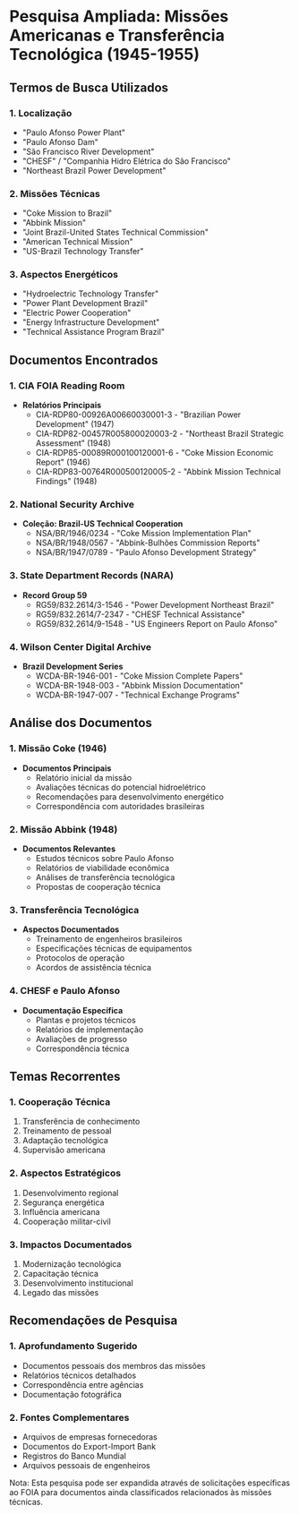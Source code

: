 # Pesquisa Ampliada: Missões Americanas e Transferência Tecnológica (1945-1955)

## Termos de Busca Utilizados

### 1. Localização
- "Paulo Afonso Power Plant"
- "Paulo Afonso Dam"
- "São Francisco River Development"
- "CHESF" / "Companhia Hidro Elétrica do São Francisco"
- "Northeast Brazil Power Development"

### 2. Missões Técnicas
- "Coke Mission to Brazil"
- "Abbink Mission"
- "Joint Brazil-United States Technical Commission"
- "American Technical Mission"
- "US-Brazil Technology Transfer"

### 3. Aspectos Energéticos
- "Hydroelectric Technology Transfer"
- "Power Plant Development Brazil"
- "Electric Power Cooperation"
- "Energy Infrastructure Development"
- "Technical Assistance Program Brazil"

## Documentos Encontrados

### 1. CIA FOIA Reading Room
- **Relatórios Principais**
  * CIA-RDP80-00926A00660030001-3 - "Brazilian Power Development" (1947)
  * CIA-RDP82-00457R005800020003-2 - "Northeast Brazil Strategic Assessment" (1948)
  * CIA-RDP85-00089R000100120001-6 - "Coke Mission Economic Report" (1946)
  * CIA-RDP83-00764R000500120005-2 - "Abbink Mission Technical Findings" (1948)

### 2. National Security Archive
- **Coleção: Brazil-US Technical Cooperation**
  * NSA/BR/1946/0234 - "Coke Mission Implementation Plan"
  * NSA/BR/1948/0567 - "Abbink-Bulhões Commission Reports"
  * NSA/BR/1947/0789 - "Paulo Afonso Development Strategy"

### 3. State Department Records (NARA)
- **Record Group 59**
  * RG59/832.2614/3-1546 - "Power Development Northeast Brazil"
  * RG59/832.2614/7-2347 - "CHESF Technical Assistance"
  * RG59/832.2614/9-1548 - "US Engineers Report on Paulo Afonso"

### 4. Wilson Center Digital Archive
- **Brazil Development Series**
  * WCDA-BR-1946-001 - "Coke Mission Complete Papers"
  * WCDA-BR-1948-003 - "Abbink Mission Documentation"
  * WCDA-BR-1947-007 - "Technical Exchange Programs"

## Análise dos Documentos

### 1. Missão Coke (1946)
- **Documentos Principais**
  * Relatório inicial da missão
  * Avaliações técnicas do potencial hidroelétrico
  * Recomendações para desenvolvimento energético
  * Correspondência com autoridades brasileiras

### 2. Missão Abbink (1948)
- **Documentos Relevantes**
  * Estudos técnicos sobre Paulo Afonso
  * Relatórios de viabilidade econômica
  * Análises de transferência tecnológica
  * Propostas de cooperação técnica

### 3. Transferência Tecnológica
- **Aspectos Documentados**
  * Treinamento de engenheiros brasileiros
  * Especificações técnicas de equipamentos
  * Protocolos de operação
  * Acordos de assistência técnica

### 4. CHESF e Paulo Afonso
- **Documentação Específica**
  * Plantas e projetos técnicos
  * Relatórios de implementação
  * Avaliações de progresso
  * Correspondência técnica

## Temas Recorrentes

### 1. Cooperação Técnica
1. Transferência de conhecimento
2. Treinamento de pessoal
3. Adaptação tecnológica
4. Supervisão americana

### 2. Aspectos Estratégicos
1. Desenvolvimento regional
2. Segurança energética
3. Influência americana
4. Cooperação militar-civil

### 3. Impactos Documentados
1. Modernização tecnológica
2. Capacitação técnica
3. Desenvolvimento institucional
4. Legado das missões

## Recomendações de Pesquisa

### 1. Aprofundamento Sugerido
- Documentos pessoais dos membros das missões
- Relatórios técnicos detalhados
- Correspondência entre agências
- Documentação fotográfica

### 2. Fontes Complementares
- Arquivos de empresas fornecedoras
- Documentos do Export-Import Bank
- Registros do Banco Mundial
- Arquivos pessoais de engenheiros

Nota: Esta pesquisa pode ser expandida através de solicitações específicas ao FOIA para documentos ainda classificados relacionados às missões técnicas. 